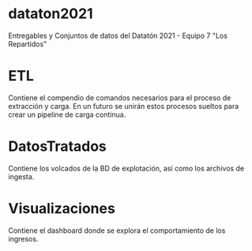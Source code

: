 # dataton2021
Entregables y Conjuntos de datos del Datatón 2021 - Equipo 7 "Los Repartidos"


# ETL
Contiene el compendio de comandos necesarios para el proceso de extracción y carga. En un futuro se unirán estos procesos sueltos para crear un pipeline de carga continua.

# DatosTratados
Contiene los volcados de la BD de explotación, así como los archivos de ingesta.

# Visualizaciones
Contiene el dashboard donde se explora el comportamiento de los ingresos.
